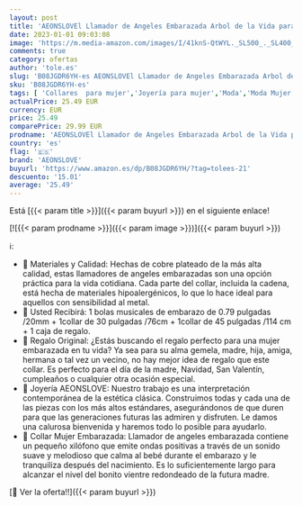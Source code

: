 ```yaml
---
layout: post
title: 'AEONSLOVEl Llamador de Angeles Embarazada Arbol de la Vida para Futuras Madres Collar Mujer Embarazada Mamas Embarazadas'
date: 2023-01-01 09:03:08
image: 'https://m.media-amazon.com/images/I/41knS-QtWYL._SL500_._SL400_.jpg'
comments: true
category: ofertas
author: 'tole.es'
slug: 'B08JGDR6YH-es AEONSLOVEl Llamador de Angeles Embarazada Arbol de la Vida...'
sku: 'B08JGDR6YH-es'
tags: [ 'Collares  para mujer','Joyería para mujer','Moda','Moda Mujer','aeonslove','embarazada','🇪🇸', ]
actualPrice: 25.49 EUR
currency: EUR
price: 25.49
comparePrice: 29.99 EUR
prodname: 'AEONSLOVEl Llamador de Angeles Embarazada Arbol de la Vida para Futuras Madres Collar Mujer Embarazada Mamas Embarazadas'
country: 'es'
flag: '🇪🇸'
brand: 'AEONSLOVE'
buyurl: 'https://www.amazon.es/dp/B08JGDR6YH/?tag=tolees-21'
descuento: '15.01'
average: '25.49'
---
```


Está [{{< param title >}}]({{< param buyurl >}}) en el siguiente enlace!

[![{{< param prodname >}}]({{< param image >}})]({{< param buyurl >}})

ℹ️:

- 🎵 Materiales y Calidad: Hechas de cobre plateado de la más alta calidad, estas llamadores de angeles embarazadas son una opción práctica para la vida cotidiana. Cada parte del collar, incluida la cadena, está hecha de materiales hipoalergénicos, lo que lo hace ideal para aquellos con sensibilidad al metal.
- 🎵 Usted Recibirá: 1 bolas musicales de embarazo de 0.79 pulgadas /20mm + 1collar de 30 pulgadas /76cm + 1collar de 45 pulgadas /114 cm + 1 caja de regalo.
- 🎵 Regalo Original: ¿Estás buscando el regalo perfecto para una mujer embarazada en tu vida? Ya sea para su alma gemela, madre, hija, amiga, hermana o tal vez un vecino, no hay mejor idea de regalo que este collar. Es perfecto para el día de la madre, Navidad, San Valentín, cumpleaños o cualquier otra ocasión especial.
- 🎵 Joyería AEONSLOVE: Nuestro trabajo es una interpretación contemporánea de la estética clásica. Construimos todas y cada una de las piezas con los más altos estándares, asegurándonos de que duren para que las generaciones futuras las admiren y disfruten. Le damos una calurosa bienvenida y haremos todo lo posible para ayudarlo.
- 🎵 Collar Mujer Embarazada: Llamador de angeles embarazada contiene un pequeño xilófono que emite ondas positivas a través de un sonido suave y melodioso que calma al bebé durante el embarazo y le tranquiliza después del nacimiento. Es lo suficientemente largo para alcanzar el nivel del bonito vientre redondeado de la futura madre.

[🛒 Ver la oferta!!]({{< param buyurl >}})
